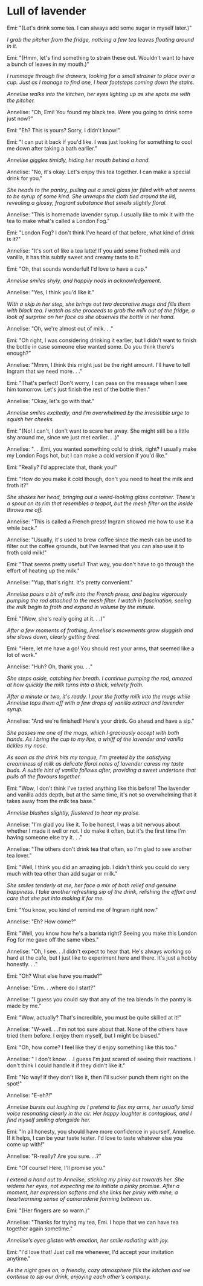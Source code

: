# Lull of lavender
Emi: "(Let's drink some tea. I can always add some sugar in myself later.)"

*I grab the pitcher from the fridge, noticing a few tea leaves floating around in it.*

Emi: "(Hmm, let's find something to strain these out. Wouldn't want to have a bunch of leaves in my mouth.)"

*I rummage through the drawers, looking for a small strainer to place over a cup. Just as I manage to find one, I hear footsteps coming down the stairs.*

*Annelise walks into the kitchen, her eyes lighting up as she spots me with the pitcher.*

Annelise: "Oh, Emi! You found my black tea. Were you going to drink some just now?"

Emi: "Eh? This is yours? Sorry, I didn't know!"

Emi: "I can put it back if you'd like. I was just looking for something to cool me down after taking a bath earlier."

*Annelise giggles timidly, hiding her mouth behind a hand.*

Annelise: "No, it's okay. Let's enjoy this tea together. I can make a special drink for you."

*She heads to the pantry, pulling out a small glass jar filled with what seems to be syrup of some kind. She unwraps the cloth tied around the lid, revealing a glossy, fragrant substance that smells slightly floral.*

Annelise: "This is homemade lavender syrup. I usually like to mix it with the tea to make what's called a London Fog."

Emi: "London Fog? I don't think I've heard of that before, what kind of drink is it?"

Annelise: "It's sort of like a tea latte! If you add some frothed milk and vanilla, it has this subtly sweet and creamy taste to it."

Emi: "Oh, that sounds wonderful! I'd love to have a cup."

*Annelise smiles shyly, and happily nods in acknowledgement.*

Annelise: "Yes, I think you'd like it."

*With a skip in her step, she brings out two decorative mugs and fills them with black tea. I watch as she proceeds to grab the milk out of the fridge, a look of surprise on her face as she observes the bottle in her hand.*

Annelise: "Oh, we're almost out of milk. . ."

Emi: "Oh right, I was considering drinking it earlier, but I didn't want to finish the bottle in case someone else wanted some. Do you think there's enough?"

Annelise: "Mmm, I think this might just be the right amount. I'll have to tell Ingram that we need more. . ."

Emi: "That's perfect! Don't worry, I can pass on the message when I see him tomorrow. Let's just finish the rest of the bottle then."

Annelise: "Okay, let's go with that."

*Annelise smiles excitedly, and I'm overwhelmed by the irresistible urge to squish her cheeks.*

Emi: "(No! I can't, I don't want to scare her away. She might still be a little shy around me, since we just met earlier. . .)"

Annelise: ". . .Emi, you wanted something cold to drink, right? I usually make my London Fogs hot, but I can make a cold version if you'd like."

Emi: "Really? I'd appreciate that, thank you!"

Emi: "How do you make it cold though, don't you need to heat the milk and froth it?"

*She shakes her head, bringing out a weird-looking glass container. There's a spout on its rim that resembles a teapot, but the mesh filter on the inside throws me off.*

Annelise: "This is called a French press! Ingram showed me how to use it a while back."

Annelise: "Usually, it's used to brew coffee since the mesh can be used to filter out the coffee grounds, but I've learned that you can also use it to froth cold milk!"

Emi: "That seems pretty useful! That way, you don't have to go through the effort of heating up the milk."

Annelise: "Yup, that's right. It's pretty convenient."

*Annelise pours a bit of milk into the French press, and begins vigorously pumping the rod attached to the mesh filter. I watch in fascination, seeing the milk begin to froth and expand in volume by the minute.*

Emi: "(Wow, she's really going at it. . .)"

*After a few moments of frothing, Annelise's movements grow sluggish and she slows down, clearly getting tired.*

Emi: "Here, let me have a go! You should rest your arms, that seemed like a lot of work."

Annelise: "Huh? Oh, thank you. . ."

*She steps aside, catching her breath. I continue pumping the rod, amazed at how quickly the milk turns into a thick, velvety froth.*

*After a minute or two, it's ready. I pour the frothy milk into the mugs while Annelise tops them off with a few drops of vanilla extract and lavender syrup.*

Annelise: "And we're finished! Here's your drink. Go ahead and have a sip."

*She passes me one of the mugs, which I graciously accept with both hands. As I bring the cup to my lips, a whiff of the lavender and vanilla tickles my nose.*

*As soon as the drink hits my tongue, I'm greeted by the satisfying creaminess of milk as delicate floral notes of lavender caress my taste buds. A subtle hint of vanilla follows after, providing a sweet undertone that pulls all the flavours together.*

Emi: "Wow, I don't think I've tasted anything like this before! The lavender and vanilla adds depth, but at the same time, it's not so overwhelming that it takes away from the milk tea base."

*Annelise blushes slightly, flustered to hear my praise.*

Annelise: "I'm glad you like it. To be honest, I was a bit nervous about whether I made it well or not. I do make it often, but it's the first time I'm having someone else try it. . ."

Annelise: "The others don't drink tea that often, so I'm glad to see another tea lover."

Emi: "Well, I think you did an amazing job. I didn't think you could do very much with tea other than add sugar or milk."

*She smiles tenderly at me, her face a mix of both relief and genuine happiness. I take another refreshing sip of the drink, relishing the effort and care that she put into making it for me.*

Emi: "You know, you kind of remind me of Ingram right now."

Annelise: "Eh? How come?"

Emi: "Well, you know how he's a barista right? Seeing you make this London Fog for me gave off the same vibes."

Annelise: "Oh, I see. . .I didn't expect to hear that. He's always working so hard at the cafe, but I just like to experiment here and there. It's just a hobby honestly. . ."

Emi: "Oh? What else have you made?"

Annelise: "Erm. . .where do I start?"

Annelise: "I guess you could say that any of the tea blends in the pantry is made by me."

Emi: "Wow, actually? That's incredible, you must be quite skilled at it!"

Annelise: "W-well. . .I'm not too sure about that. None of the others have tried them before. I enjoy them myself, but I might be biased."

Emi: "Oh, how come? I feel like they'd enjoy something like this too."

Annelise: " I don't know. . .I guess I'm just scared of seeing their reactions. I don't think I could handle it if they didn't like it."

Emi: "No way! If they don't like it, then I'll sucker punch them right on the spot!"

Annelise: "E-eh?!"

*Annelise bursts out laughing as I pretend to flex my arms, her usually timid voice resonating clearly in the air. Her happy laughter is contagious, and I find myself smiling alongside her.*

Emi: "In all honesty, you should have more confidence in yourself, Annelise. If it helps, I can be your taste tester. I'd love to taste whatever else you come up with!"

Annelise: "R-really? Are you sure. . .?"

Emi: "Of course! Here, I'll promise you."

*I extend a hand out to Annelise, sticking my pinky out towards her. She widens her eyes, not expecting me to initiate a pinky promise. After a moment, her expression softens and she links her pinky with mine, a heartwarming sense of camaraderie forming between us.*

Emi: "(Her fingers are so warm.)"

Annelise: "Thanks for trying my tea, Emi. I hope that we can have tea together again sometime."

*Annelise's eyes glisten with emotion, her smile radiating with joy.*

Emi: "I'd love that! Just call me whenever, I'd accept your invitation anytime."

*As the night goes on, a friendly, cozy atmosphere fills the kitchen and we continue to sip our drink, enjoying each other's company.*

